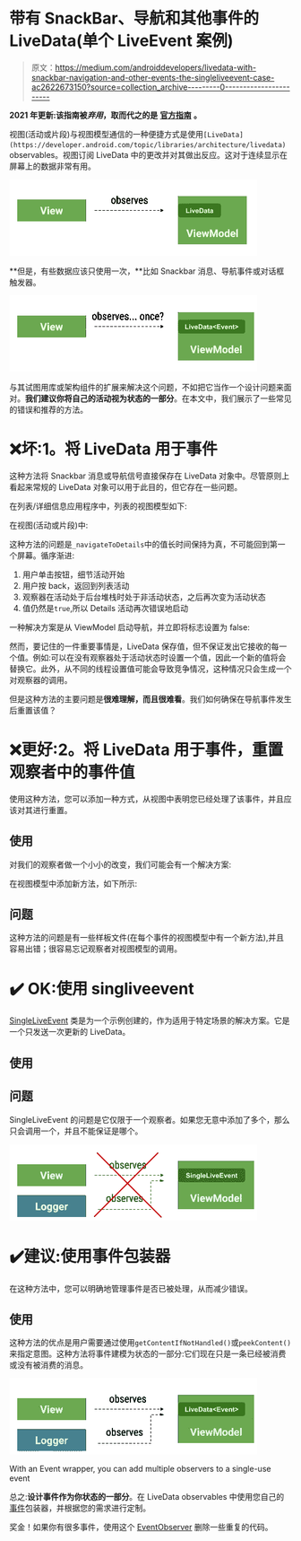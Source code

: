 # 带有 SnackBar、导航和其他事件的 LiveData(单个 LiveEvent 案例)

> 原文：<https://medium.com/androiddevelopers/livedata-with-snackbar-navigation-and-other-events-the-singleliveevent-case-ac2622673150?source=collection_archive---------0----------------------->

**2021 年更新:该指南被*弃用*，取而代之的是** [**官方指南**](https://developer.android.com/jetpack/guide/ui-layer/events) **。**

视图(活动或片段)与视图模型通信的一种便捷方式是使用`[LiveData](https://developer.android.com/topic/libraries/architecture/livedata)` observables。视图订阅 LiveData 中的更改并对其做出反应。这对于连续显示在屏幕上的数据非常有用。

![](img/12d59ab4ef75f76b7980d6c9a3052d5f.png)

**但是，有些数据应该只使用一次，**比如 Snackbar 消息、导航事件或对话框触发器。

![](img/ae671afb1141d4d2a71320d2b615e792.png)

与其试图用库或架构组件的扩展来解决这个问题，不如把它当作一个设计问题来面对。**我们建议你将自己的活动视为状态的一部分**。在本文中，我们展示了一些常见的错误和推荐的方法。

# ❌坏:1。将 LiveData 用于事件

这种方法将 Snackbar 消息或导航信号直接保存在 LiveData 对象中。尽管原则上看起来常规的 LiveData 对象可以用于此目的，但它存在一些问题。

在列表/详细信息应用程序中，列表的视图模型如下:

在视图(活动或片段)中:

这种方法的问题是`_navigateToDetails`中的值长时间保持为真，不可能回到第一个屏幕。循序渐进:

1.  用户单击按钮，细节活动开始
2.  用户按 back，返回到列表活动
3.  观察器在活动处于后台堆栈时处于非活动状态，之后再次变为活动状态
4.  值仍然是`true`,所以 Details 活动再次错误地启动

一种解决方案是从 ViewModel 启动导航，并立即将标志设置为 false:

然而，要记住的一件重要事情是，LiveData 保存值，但不保证发出它接收的每一个值。例如:可以在没有观察器处于活动状态时设置一个值，因此一个新的值将会替换它。此外，从不同的线程设置值可能会导致竞争情况，这种情况只会生成一个对观察器的调用。

但是这种方法的主要问题是**很难理解，而且很难看**。我们如何确保在导航事件发生后重置该值？

# **❌更好:2。将 LiveData 用于事件，重置观察者中的事件值**

使用这种方法，您可以添加一种方式，从视图中表明您已经处理了该事件，并且应该对其进行重置。

## 使用

对我们的观察者做一个小小的改变，我们可能会有一个解决方案:

在视图模型中添加新方法，如下所示:

## 问题

这种方法的问题是有一些样板文件(在每个事件的视图模型中有一个新方法),并且容易出错；很容易忘记观察者对视图模型的调用。

# **✔️ OK:使用 singliveevent**

[SingleLiveEvent](https://github.com/googlesamples/android-architecture/blob/dev-todo-mvvm-live/todoapp/app/src/main/java/com/example/android/architecture/blueprints/todoapp/SingleLiveEvent.java) 类是为一个示例创建的，作为适用于特定场景的解决方案。它是一个只发送一次更新的 LiveData。

## 使用

## 问题

SingleLiveEvent 的问题是它仅限于一个观察者。如果您无意中添加了多个，那么只会调用一个，并且不能保证是哪个。

![](img/53131c2faf79bf9913b33e3971be66d5.png)

# ✔️建议:使用事件包装器

在这种方法中，您可以明确地管理事件是否已被处理，从而减少错误。

## 使用

这种方法的优点是用户需要通过使用`getContentIfNotHandled()`或`peekContent()`来指定意图。这种方法将事件建模为状态的一部分:它们现在只是一条已经被消费或没有被消费的消息。

![](img/4cbf6e1eaac96d5214c274d517d77a5b.png)

With an Event wrapper, you can add multiple observers to a single-use event

总之:**设计事件作为你状态的一部分**。在 LiveData observables 中使用您自己的[事件](https://gist.github.com/JoseAlcerreca/5b661f1800e1e654f07cc54fe87441af)包装器，并根据您的需求进行定制。

奖金！如果你有很多事件，使用这个 [EventObserver](https://gist.github.com/JoseAlcerreca/e0bba240d9b3cffa258777f12e5c0ae9) 删除一些重复的代码。